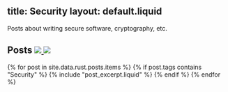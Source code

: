 title: Security
layout: default.liquid
---

Posts about writing secure software, cryptography, etc.

<h2>
  Posts
  <a class="feedicon" href="/security/feed.rss" title="Security RSS Feed">
    <img src="/images/rss.svg" />
  </a>
  <a class="feedicon" href="/security/feed.json" title="Security JSON Feed">
    <img src="/images/jsonfeed.png" />
  </a>
</h2>

{% for post in site.data.rust.posts.items %}
  {% if post.tags contains "Security" %}
  {% include "post_excerpt.liquid" %}
  {% endif %}
{% endfor %}
